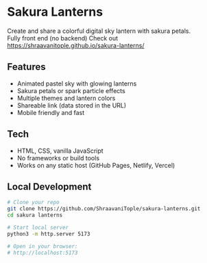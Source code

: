 # Sakura Lanterns

Create and share a colorful digital sky lantern with sakura petals.  
Fully front end (no backend)
Check out https://shraavanitople.github.io/sakura-lanterns/

## Features
- Animated pastel sky with glowing lanterns
- Sakura petals or spark particle effects
- Multiple themes and lantern colors
- Shareable link (data stored in the URL)
- Mobile friendly and fast

## Tech
- HTML, CSS, vanilla JavaScript
- No frameworks or build tools
- Works on any static host (GitHub Pages, Netlify, Vercel)

## Local Development
```bash
# Clone your repo
git clone https://github.com/ShraavaniTople/sakura-lanterns.git
cd sakura lanterns

# Start local server
python3 -m http.server 5173

# Open in your browser:
# http://localhost:5173

